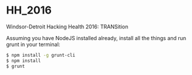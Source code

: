 # HH_2016
Windsor-Detroit Hacking Health 2016: TRANSition

Assuming you have NodeJS installed already,
install all the things and run grunt in your terminal:

```bash
$ npm install -g grunt-cli
$ npm install
$ grunt
```
